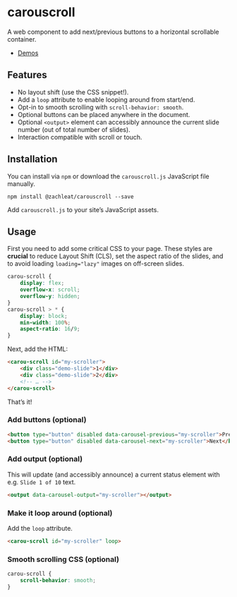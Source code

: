 # carouscroll

A web component to add next/previous buttons to a horizontal scrollable container.

* [Demos](https://zachleat.github.io/carouscroll/demo.html)

## Features

* No layout shift (use the CSS snippet!).
* Add a `loop` attribute to enable looping around from start/end.
* Opt-in to smooth scrolling with `scroll-behavior: smooth`.
* Optional buttons can be placed anywhere in the document.
* Optional `<output>` element can accessibly announce the current slide number (out of total number of slides).
* Interaction compatible with scroll or touch.

## Installation

You can install via `npm` or download the `carouscroll.js` JavaScript file manually.

```shell
npm install @zachleat/carouscroll --save
```

Add `carouscroll.js` to your site’s JavaScript assets.

## Usage

First you need to add some critical CSS to your page. These styles are **crucial** to reduce Layout Shift (CLS), set the aspect ratio of the slides, and to avoid loading `loading="lazy"` images on off-screen slides.

```css
carou-scroll {
	display: flex;
	overflow-x: scroll;
	overflow-y: hidden;
}
carou-scroll > * {
	display: block;
	min-width: 100%;
	aspect-ratio: 16/9;
}
```

Next, add the HTML:

```html
<carou-scroll id="my-scroller">
	<div class="demo-slide">1</div>
	<div class="demo-slide">2</div>
	<!-- … -->
</carou-scroll>
```

That’s it!

### Add buttons (optional)

```html
<button type="button" disabled data-carousel-previous="my-scroller">Previous</button>
<button type="button" disabled data-carousel-next="my-scroller">Next</button>
```

### Add output (optional)

This will update (and accessibly announce) a current status element with e.g. `Slide 1 of 10` text.

```html
<output data-carousel-output="my-scroller"></output>
```

### Make it loop around (optional)

Add the `loop` attribute.

```html
<carou-scroll id="my-scroller" loop>
```

### Smooth scrolling CSS (optional)

```css
carou-scroll {
	scroll-behavior: smooth;
}
```

